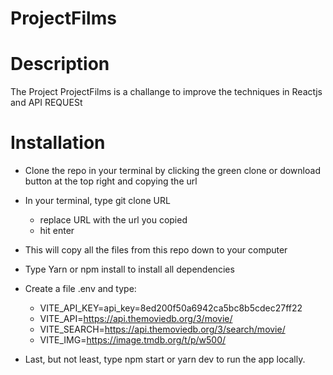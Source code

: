 # ProjectFilms

# Description 

The Project ProjectFilms is a challange to improve the techniques in Reactjs and API REQUESt

# Installation

- Clone the repo in your terminal by clicking the green clone or download button at the top right and copying the url

- In your terminal, type git clone URL
  - replace URL with the url you copied
  - hit enter


- This will copy all the files from this repo down to your computer

- Type Yarn or npm install to install all dependencies

- Create a file .env and type:

  - VITE_API_KEY=api_key=8ed200f50a6942ca5bc8b5cdec27ff22 <br>
  - VITE_API=https://api.themoviedb.org/3/movie/<br>
  - VITE_SEARCH=https://api.themoviedb.org/3/search/movie/ <br>
  - VITE_IMG=https://image.tmdb.org/t/p/w500/

- Last, but not least, type npm start or yarn dev to run the app locally.
